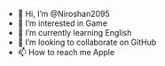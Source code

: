 - 👋 Hi, I’m @Niroshan2095
- 👀 I’m interested in Game
- 🌱 I’m currently learning English
- 💞️ I’m looking to collaborate on GitHub
- 📫 How to reach me Apple

<!---
Niroshan2095/Niroshan2095 is a ✨ special ✨ repository because its `README.md` (this file) appears on your GitHub profile.
You can click the Preview link to take a look at your changes.
--->
